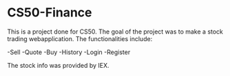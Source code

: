 # CS50-Finance
This is a project done for CS50. The goal of the project was to make a stock trading webapplication. The functionalities include:

-Sell
-Quote
-Buy
-History
-Login
-Register

The stock info was provided by IEX.
